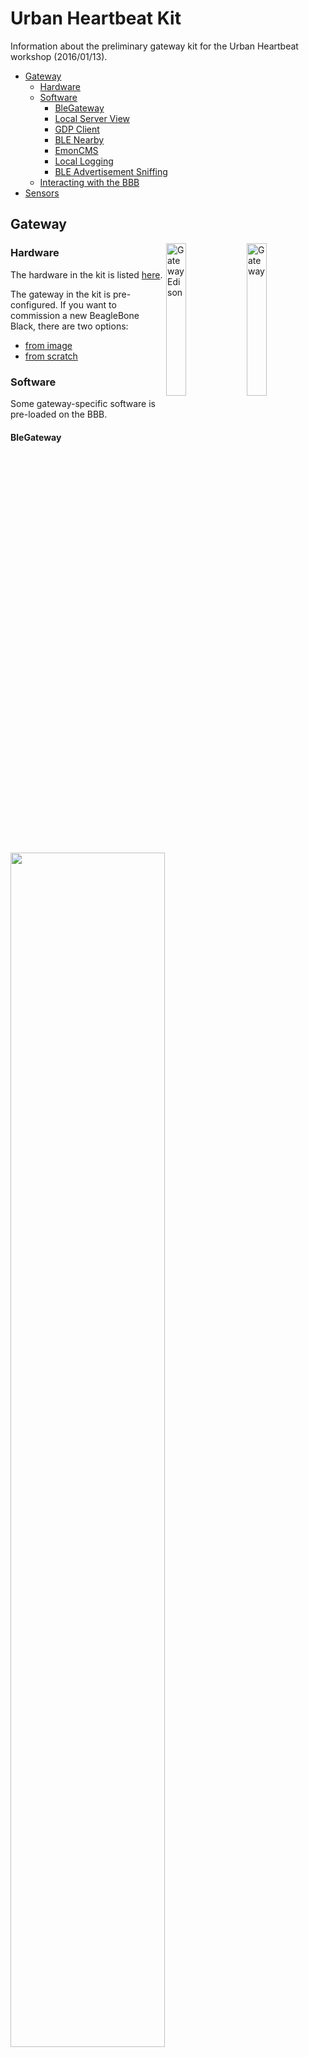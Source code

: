 Urban Heartbeat Kit
===================

Information about the preliminary gateway kit for the Urban Heartbeat workshop
(2016/01/13).

<!-- START doctoc generated TOC please keep comment here to allow auto update -->
<!-- DON'T EDIT THIS SECTION, INSTEAD RE-RUN doctoc TO UPDATE -->


- [Gateway](#gateway)
  - [Hardware](#hardware)
  - [Software](#software)
    - [BleGateway](#blegateway)
    - [Local Server View](#local-server-view)
    - [GDP Client](#gdp-client)
    - [BLE Nearby](#ble-nearby)
    - [EmonCMS](#emoncms)
    - [Local Logging](#local-logging)
    - [BLE Advertisement Sniffing](#ble-advertisement-sniffing)
  - [Interacting with the BBB](#interacting-with-the-bbb)
- [Sensors](#sensors)

<!-- END doctoc generated TOC please keep comment here to allow auto update -->

Gateway
----------

<img src="https://raw.githubusercontent.com/terraswarm/urban-heartbeat-kit/master/media/gateway.jpg" alt="Gateway" width="25%;" align="right">
<img src="https://raw.githubusercontent.com/terraswarm/urban-heartbeat-kit/master/media/gateway_edison_824x1000.jpg" alt="Gateway Edison" width="25%;" align="right">



### Hardware

The hardware in the kit is listed
[here](https://github.com/terraswarm/urban-heartbeat-kit/blob/master/docs/urban-heartbeat-kit-hardware.md).

The gateway in the kit is pre-configured. If you want to commission a new
BeagleBone Black, there are two options:
 * [from image](docs/BBB-gateway-setup-image.md)
 * [from scratch](docs/BBB-gateway-setup-from-scratch.md)


### Software

Some gateway-specific software is pre-loaded on the BBB.


#### BleGateway

<img src="https://raw.githubusercontent.com/terraswarm/urban-heartbeat-kit/master/media/ble_gateway_diagram.jpg" width="70%">

The [BleGateway](https://github.com/lab11/gateway/tree/master/software/ble-gateway)
provides a general way to collect data from BLE devices.
It's organized as a core gateway service that receives device-specific BLE packets
from nearby devices,
parses those packets with a device-provided parser, and
publishes the formatted data packets over various protocols.

Example listeners for subscribing to packets are in the
[examples](https://github.com/terraswarm/urban-heartbeat-kit/tree/master/examples)
folder.

#### Local Server View

Each gateway is running a simple webserver on port 80 that displays
the current status of the gateway and some information about the
devices it currently can see.

#### GDP Client

The gateway comes with the C client and Python bindings installed for using
[GDP](https://swarmlab.eecs.berkeley.edu/projects/4814/global-data-plane). There is also an
[example publisher script](https://github.com/terraswarm/urban-heartbeat-kit/blob/master/examples/python2-gdp.py).

#### BLE Nearby

This service discovers nearby gateways using their BLE advertisements, and creates a network
of nearby gateways and the devices they can see. The system then uses packet reception rates
and RSSI to determine which devices are nearest to which gateways. It then publishes
a list of IDs that are nearest to that gateway on MQTT topic named `ble-nearby`.

#### EmonCMS

[EmonCMS](https://emoncms.org/) is a web backend tool for aggregating power data. While it is designed for power
related data, it can handle any numerical timeseries data. The gateway can post data to an EmonCMS server. See
the usage doc for how to configure that service.

#### Local Logging

The gateway can log all received packets to local storage. All packets are stored in JSON format and compressed.
See the usage doc for enabling local logging.

#### BLE Advertisement Sniffing

Each gateway is sniffing for not only data packets it knows how to parse,
but additionally all BLE advertisement IDs. Each ID and the RSSI for the packet
is provided on the `ble-advertisements` MQTT topic.








### Interacting with the BBB

[Use the BBB gateway](https://github.com/terraswarm/urban-heartbeat-kit/blob/master/docs/BBB-for-gateway-usage.md)


Sensors
-------

1. **[PowerBlade](https://github.com/lab11/powerblade)**: A 1 inch by 1 inch power meter. Advertises
power readings every second over BLE.

    <img src="https://raw.githubusercontent.com/lab11/powerblade/master/images/powerblade.png" alt="PowerBlade" width="30%;">



1. **[BLEES](https://github.com/lab11/blees)**: A 1 inch round environment sensor. Advertises
temperature, humidity, light, pressure, and vibration each second.

    <img src="https://raw.githubusercontent.com/lab11/blees/master/media/blees.png" alt="BLEES" width="25%;">

1. **[Blink](https://github.com/lab11/blees/tree/master/hardware/blink/rev_a)**: A 1 inch round PIR based motion sensor. Advertises
whether the sensor is currently detecting motion, whether it has detected motion since the last tranmsmitted packet,
and whether it has detected motion in the last minute.

     <img src="https://raw.githubusercontent.com/lab11/blees/master/media/blink_large_1000x790.jpg" alt="BLEES" width="25%;">


